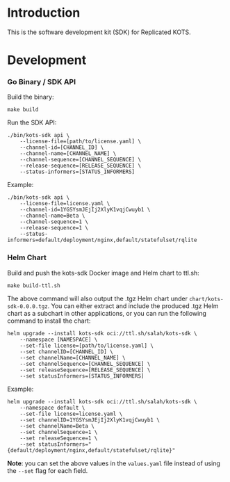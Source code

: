# Introduction

This is the software development kit (SDK) for Replicated KOTS.

# Development

### Go Binary / SDK API

Build the binary:
```shell
make build
```

Run the SDK API:
```shell
./bin/kots-sdk api \
    --license-file=[path/to/license.yaml] \
    --channel-id=[CHANNEL_ID] \
    --channel-name=[CHANNEL_NAME] \
    --channel-sequence=[CHANNEL_SEQUENCE] \
    --release-sequence=[RELEASE_SEQUENCE] \
    --status-informers=[STATUS_INFORMERS]
```

Example:
```shell
./bin/kots-sdk api \
    --license-file=license.yaml \
    --channel-id=1YGSYsmJEjIj2XlyK1vqjCwuyb1 \
    --channel-name=Beta \
    --channel-sequence=1 \
    --release-sequence=1 \
    --status-informers=default/deployment/nginx,default/statefulset/rqlite
```

### Helm Chart
Build and push the kots-sdk Docker image and Helm chart to ttl.sh:

```shell
make build-ttl.sh
```

The above command will also output the .tgz Helm chart under `chart/kots-sdk-0.0.0.tgz`.
You can either extract and include the produced .tgz Helm chart as a subchart in other applications, or you can run the following command to install the chart:

```shell
helm upgrade --install kots-sdk oci://ttl.sh/salah/kots-sdk \
    --namespace [NAMESPACE] \
    --set-file license=[path/to/license.yaml] \
    --set channelID=[CHANNEL_ID] \
    --set channelName=[CHANNEL_NAME] \
    --set channelSequence=[CHANNEL_SEQUENCE] \
    --set releaseSequence=[RELEASE_SEQUENCE] \
    --set statusInformers=[STATUS_INFORMERS]
```

Example:
```shell
helm upgrade --install kots-sdk oci://ttl.sh/salah/kots-sdk \
    --namespace default \
    --set-file license=license.yaml \
    --set channelID=1YGSYsmJEjIj2XlyK1vqjCwuyb1 \
    --set channelName=Beta \
    --set channelSequence=1 \
    --set releaseSequence=1 \
    --set statusInformers="{default/deployment/nginx,default/statefulset/rqlite}"
```

**Note**: you can set the above values in the `values.yaml` file instead of using the `--set` flag for each field.
